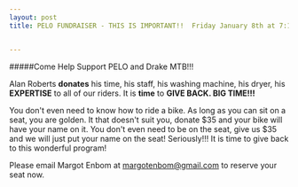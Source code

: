 ```yaml
---
layout: post
title: PELO FUNDRAISER - THIS IS IMPORTANT!!  Friday January 8th at 7:15 pm AND Saturday January 9th at 11:15 a.m.


---
```



#####Come Help Support PELO and Drake MTB!!!


Alan Roberts **donates** his time, his staff, his washing machine, his dryer, his **EXPERTISE** to all of our riders.  It is **time** to **GIVE BACK.  BIG TIME!!!**

You don't even need to know how to ride a bike.  As long as you can sit on a seat, you are golden.  It that doesn't suit you, donate $35 and your bike will have your name on it.  You don't even need to be on the seat, give us $35 and  we will just put your name on the seat!  Seriously!!!  It is time to give back to this wonderful program! 

Please email Margot Enbom at <margotenbom@gmail.com> to reserve your seat now.



